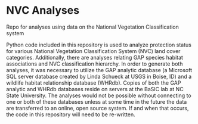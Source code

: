 # NVC Analyses
Repo for analyses using data on the National Vegetation Classification system

Python code included in this repository is used to analyze protection status for various National Vegetation Classification System (NVC) land cover categories. Additionally, there are analyses relating GAP species habitat associations and NVC classification hierarchy. In order to generate both analyses, it was necessary to utilize the GAP analytic database (a Microsoft SQL server database created by Linda Schueck at USGS in Boise, ID) and a wildlife habitat relationship database (WHRdb). Copies of both the GAP analytic and WHRdb databases reside on servers at the BaSIC lab at NC State University. The analyses would not be possible without connecting to one or both of these databases unless at some time in the future the data are transferred to an online, open source system. If and when that occurs, the code in this repository will need to be re-written.
